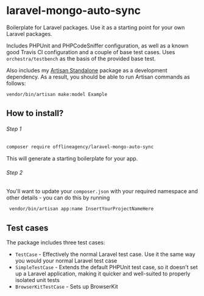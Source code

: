 # laravel-mongo-auto-sync

Boilerplate for Laravel packages. Use it as a starting point for your own Laravel packages.

Includes PHPUnit and PHPCodeSniffer configuration, as well as a known good Travis CI configuration and a couple of base test cases. Uses `orchestra/testbench` as the basis of the provided base test.

Also includes my [Artisan Standalone](https://github.com/matthewbdaly/artisan-standalone) package as a development dependency. As a result, you should be able to run Artisan commands as follows:

```bash
vendor/bin/artisan make:model Example
```

How to install?
----------------
###### Step 1
```bash
composer require offlineagency/laravel-mongo-auto-sync
```

This will generate a starting boilerplate for your app.

###### Step 2
You'll want to update your `composer.json` with your required namespace and other details - you can do this by running
```bash
 vendor/bin/artisan app:name InsertYourProjectNameHere
 ```

Test cases
----------

The package includes three test cases:

* `TestCase` - Effectively the normal Laravel test case. Use it the same way you would your normal Laravel test case
* `SimpleTestCase` - Extends the default PHPUnit test case, so it doesn't set up a Laravel application, making it quicker and well-suited to properly isolated unit tests
* `BrowserKitTestCase` - Sets up BrowserKit
